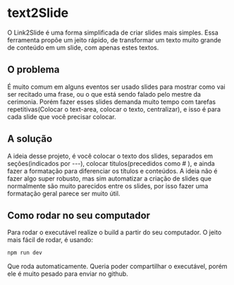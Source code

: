 # text2Slide
O Link2Slide é uma forma simplificada de criar slides mais simples. Essa ferramenta propõe um jeito rápido, de transformar um texto muito grande de conteúdo em um slide, com apenas estes textos.
## O problema
É muito comum em alguns eventos ser usado slides para mostrar como vai ser recitado uma frase, ou o que está sendo falado pelo mestre da cerimonia. Porém fazer esses slides demanda muito tempo com tarefas repetitivas(Colocar o text-area, colocar o texto, centralizar), e isso é para cada slide que você precisar colocar.
## A solução
A ideia desse projeto, é você colocar o texto dos slides, separados em seções(indicados por ---), colocar titulos(precedidos como # ), e ainda fazer a formatação para diferenciar os títulos e conteúdos. A ideia não é fazer algo super robusto, mas sim automatizar a criação de slides que normalmente são muito parecidos entre os slides, por isso fazer uma formatação geral parece ser muito útil. 
## Como rodar no seu computador
Para rodar o executável realize o build a partir do seu computador.
O jeito mais fácil de rodar, é usando:
```bash
npm run dev
```
Que roda automaticamente. 
Queria poder compartilhar o executável, porém ele é muito pesado para enviar no github. 